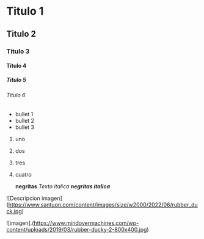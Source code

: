 # Titulo 1
## Titulo 2
### Titulo 3
#### Titulo 4
##### Titulo 5
###### Titulo 6

* bullet 1
* bullet 2
* bullet 3

1. uno
2. dos
3. tres
4. cuatro

   **negritas**
_Texto italica_
***negritas italica***

![Descripcion imagen]
(https://www.santuon.com/content/images/size/w2000/2022/06/rubber_duck.jpg)

![imagen].(https://www.mindovermachines.com/wp-content/uploads/2019/03/rubber-ducky-2-800x400.jpg)
